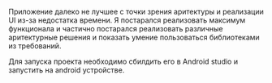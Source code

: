 Приложение далеко не лучшее с точки зрения аритектуры и реализации UI из-за недостатка времени.
Я постарался реализовать максимум функционала и частично постарался реализовать различные аритектурные решения и показать умение пользоваться библиотеками из требований.

Для запуска проекта необходимо сбилдить его в Android studio и запустить на android устройстве.
